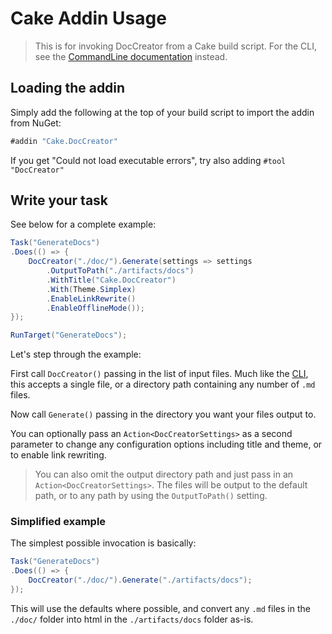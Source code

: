 # Cake Addin Usage

> This is for invoking DocCreator from a Cake build script. For the CLI, see the [CommandLine documentation](CommandLine.md) instead.

## Loading the addin
Simply add the following at the top of your build script to import the addin from NuGet:

```csharp
#addin "Cake.DocCreator"
```

If you get "Could not load executable errors", try also adding `#tool "DocCreator"`

## Write your task

See below for a complete example:

```csharp
Task("GenerateDocs")
.Does(() => {
    DocCreator("./doc/").Generate(settings => settings
		.OutputToPath("./artifacts/docs")
		.WithTitle("Cake.DocCreator")
		.With(Theme.Simplex)
		.EnableLinkRewrite()
		.EnableOfflineMode());
});

RunTarget("GenerateDocs");
```
Let's step through the example:

First call `DocCreator()` passing in the list of input files. Much like the [CLI](CommandLine.md), this accepts a single file, or a directory path containing any number of `.md` files.

Now call `Generate()` passing in the directory you want your files output to.

You can optionally pass an `Action<DocCreatorSettings>` as a second parameter to change any configuration options including title and theme, or to enable link rewriting.

> You can also omit the output directory path and just pass in an `Action<DocCreatorSettings>`. The files will be output to the default path, or to any path by using the `OutputToPath()` setting.

### Simplified example

The simplest possible invocation is basically:

```csharp
Task("GenerateDocs")
.Does(() => {
	DocCreator("./doc/").Generate("./artifacts/docs");
});
```
This will use the defaults where possible, and convert any `.md` files in the `./doc/` folder into html in the `./artifacts/docs` folder as-is.
